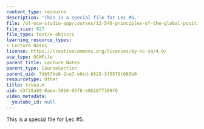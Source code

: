```yaml
---
content_type: resource
description: 'This is a special file for Lec #5.'
file: /ol-ocw-studio-app/courses/12-540-principles-of-the-global-positioning-system-spring-2012/d3f28a890aea301605f8e8b18f7309f6_truea.m
file_size: 827
file_type: text/x-objcsrc
learning_resource_types:
- Lecture Notes
license: https://creativecommons.org/licenses/by-nc-sa/4.0/
ocw_type: OCWFile
parent_title: Lecture Notes
parent_type: CourseSection
parent_uid: 7db57be8-2ce7-e0cd-b529-3f5578c683b0
resourcetype: Other
title: truea.m
uid: d3f28a89-0aea-3016-05f8-e8b18f7309f6
video_metadata:
  youtube_id: null
---
```

This is a special file for Lec #5.